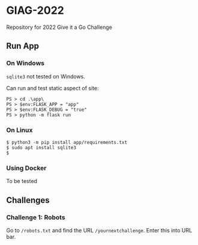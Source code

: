 # GIAG-2022
Repository for 2022 Give it a Go Challenge

## Run App

### On Windows

`sqlite3` not tested on Windows.

Can run and test static aspect of site:

```
PS > cd .\app\
PS > $env:FLASK_APP = "app"
PS > $env:FLASK_DEBUG = "true"
PS > python -m flask run
```

### On Linux

```
$ python3 -m pip install app/requirements.txt
$ sudo apt install sqlite3
$
```

### Using Docker

To be tested

## Challenges

### Challenge 1: Robots

Go to `/robots.txt` and find the URL `/yournextchallenge`. Enter this into URL bar.